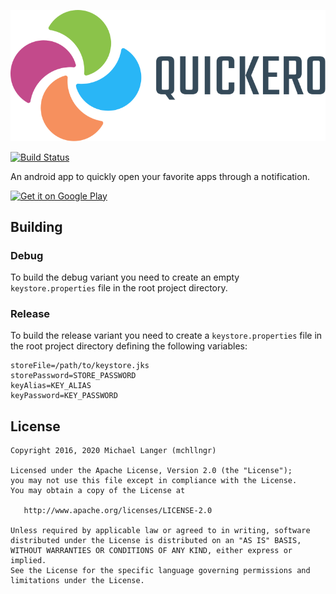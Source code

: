 ![Quickero](./assets/logo_name.svg)

[![Build Status](https://github.com/mchllngr/Quickero/workflows/deploy/badge.svg)](https://github.com/mchllngr/Quickero/actions)

An android app to quickly open your favorite apps through a notification.

<a href='https://play.google.com/store/apps/details?id=de.mchllngr.quickero'><img width='300' alt='Get it on Google Play' src='https://play.google.com/intl/en_us/badges/images/generic/en_badge_web_generic.png'/></a>

## Building

### Debug
To build the debug variant you need to create an empty `keystore.properties` file in the root project directory.

### Release
To build the release variant you need to create a `keystore.properties` file in the root project directory defining the following variables:
```
storeFile=/path/to/keystore.jks
storePassword=STORE_PASSWORD
keyAlias=KEY_ALIAS
keyPassword=KEY_PASSWORD
```

## License

```
Copyright 2016, 2020 Michael Langer (mchllngr)

Licensed under the Apache License, Version 2.0 (the "License");
you may not use this file except in compliance with the License.
You may obtain a copy of the License at

   http://www.apache.org/licenses/LICENSE-2.0

Unless required by applicable law or agreed to in writing, software
distributed under the License is distributed on an "AS IS" BASIS,
WITHOUT WARRANTIES OR CONDITIONS OF ANY KIND, either express or implied.
See the License for the specific language governing permissions and
limitations under the License.
```

